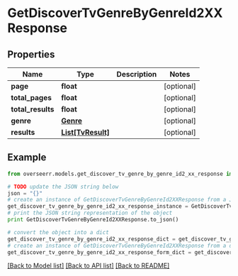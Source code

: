 # GetDiscoverTvGenreByGenreId2XXResponse


## Properties

Name | Type | Description | Notes
------------ | ------------- | ------------- | -------------
**page** | **float** |  | [optional] 
**total_pages** | **float** |  | [optional] 
**total_results** | **float** |  | [optional] 
**genre** | [**Genre**](Genre.md) |  | [optional] 
**results** | [**List[TvResult]**](TvResult.md) |  | [optional] 

## Example

```python
from overseerr.models.get_discover_tv_genre_by_genre_id2_xx_response import GetDiscoverTvGenreByGenreId2XXResponse

# TODO update the JSON string below
json = "{}"
# create an instance of GetDiscoverTvGenreByGenreId2XXResponse from a JSON string
get_discover_tv_genre_by_genre_id2_xx_response_instance = GetDiscoverTvGenreByGenreId2XXResponse.from_json(json)
# print the JSON string representation of the object
print GetDiscoverTvGenreByGenreId2XXResponse.to_json()

# convert the object into a dict
get_discover_tv_genre_by_genre_id2_xx_response_dict = get_discover_tv_genre_by_genre_id2_xx_response_instance.to_dict()
# create an instance of GetDiscoverTvGenreByGenreId2XXResponse from a dict
get_discover_tv_genre_by_genre_id2_xx_response_form_dict = get_discover_tv_genre_by_genre_id2_xx_response.from_dict(get_discover_tv_genre_by_genre_id2_xx_response_dict)
```
[[Back to Model list]](../README.md#documentation-for-models) [[Back to API list]](../README.md#documentation-for-api-endpoints) [[Back to README]](../README.md)


